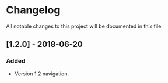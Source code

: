 # Changelog
All notable changes to this project will be documented in this file.

## [1.2.0] - 2018-06-20
### Added
- Version 1.2 navigation.

